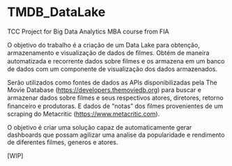 # TMDB_DataLake
TCC Project for Big Data Analytics MBA course from FIA

O objetivo do trabalho é a criação de um Data Lake para obtenção, armazenamento e visualização de dados de ﬁlmes. Obtém de maneira automatizada e recorrente dados sobre ﬁlmes e os armazena em um banco de dados com um componente de visualização dos dados armazenados.  ​

Serão utilizados como fontes de dados as APIs disponibilizadas pela The Movie Database (https://developers.themoviedb.org) para buscar e armazenar dados sobre ﬁlmes e seus respectivos atores, diretores, retorno ﬁnanceiro e produtoras. E dados de “notas” dos ﬁlmes provenientes de um scraping do Metacritic (https://www.metacritic.com).​

O objetivo é criar uma solução capaz de automaticamente gerar dashboards que possam agilizar uma analise da popularidade e rendimento de diferentes filmes, generos e atores.

[WIP]
